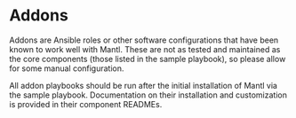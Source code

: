 # Addons

Addons are Ansible roles or other software configurations that have been
known to work well with Mantl. These are not as tested and maintained as
the core components (those listed in the sample playbook), so please
allow for some manual configuration.

All addon playbooks should be run after the initial installation of
Mantl via the sample playbook. Documentation on their installation and
customization is provided in their component READMEs.

